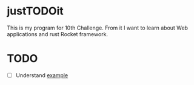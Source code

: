 # justTODOit
This is my program for 10th Challenge. From it I want to learn about Web applications and rust Rocket framework.

# TODO
- [ ] Understand [example](https://blog.jetbrains.com/rust/2024/02/28/how-to-write-your-first-rust-web-app-with-rocket-and-rustrover/)
